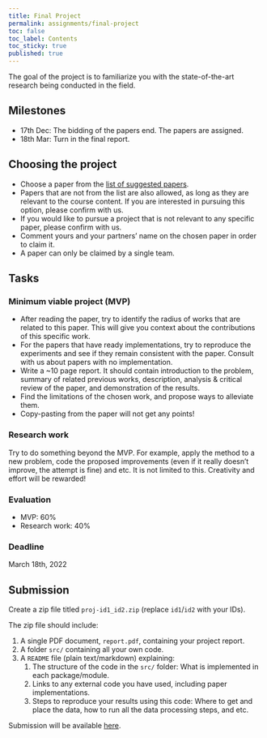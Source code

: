 ```yaml
---
title: Final Project
permalink: assignments/final-project
toc: false
toc_label: Contents
toc_sticky: true
published: true
---
```


The goal of the project is to familiarize you with the state-of-the-art research being conducted in the field.

## Milestones

- 17th Dec: The bidding of the papers end. The papers are assigned.
- 18th Mar: Turn in the final report.

## Choosing the project

- Choose a paper from the [list of suggested papers](https://docs.google.com/document/d/11FOtZZ37KbgGU3UPFyvfevnjbeZWt0S33uqP1BZ3_Eg/edit?usp=sharing).
- Papers that are not from the list are also allowed, as long as they are relevant to the course content. If you are interested in pursuing this option, please confirm with us.
- If you would like to pursue a project that is not relevant to any specific paper, please confirm with us.
- Comment yours and your partners’ name on the chosen paper in order to claim it.
- A paper can only be claimed by a single team.

## Tasks

### Minimum viable project (MVP)

- After reading the paper, try to identify the radius of works that are related to this paper. This will give you context about the contributions of this specific work. 
- For the papers that have ready implementations, try to reproduce the experiments and see if they remain consistent with the paper. Consult with us about papers with no implementation.
- Write a ~10 page report. It should contain introduction to the problem, summary of related previous works, description, analysis & critical review of the paper, and demonstration of the results.
- Find the limitations of the chosen work, and propose ways to alleviate them.
- Copy-pasting from the paper will not get any points!

### Research work

Try to do something beyond the MVP. For example, apply the method to a new problem, code the proposed improvements (even if it really doesn’t improve, the attempt is fine) and etc. It is not limited to this. Creativity and effort will be rewarded!

### Evaluation

- MVP: 60%
- Research work: 40%

### Deadline

March 18th, 2022


## Submission

Create a zip file titled `proj-id1_id2.zip` (replace `id1`/`id2` with your
IDs).

The zip file should include:
1. A single PDF document, `report.pdf`, containing your project report.
2. A folder `src/` containing all your own code.
3. A `README` file (plain text/markdown) explaining:
    1. The structure of the code in the `src/` folder: What is implemented in
       each package/module.
    2. Links to any external code you have used, including paper implementations.
    3. Steps to reproduce your results using this code: Where to get and place
       the data, how to run all the data processing steps, and etc.

Submission will be available [here](https://webcourse.cs.technion.ac.il/236860/Winter2020-2021).